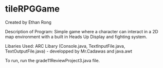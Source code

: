 # tileRPGGame
Created by Ethan Rong

Description of Program: Simple game where a character can interact in a 2D map environment with a built in Heads Up Display and fighting system.
  
Libaries Used: ARC Libary (Console.java, TextInputFile.java, TextOutputFile.java) - developped by Mr.Cadawas and java.awt
  
To run, run the grade11ReviewProject3.java file.
